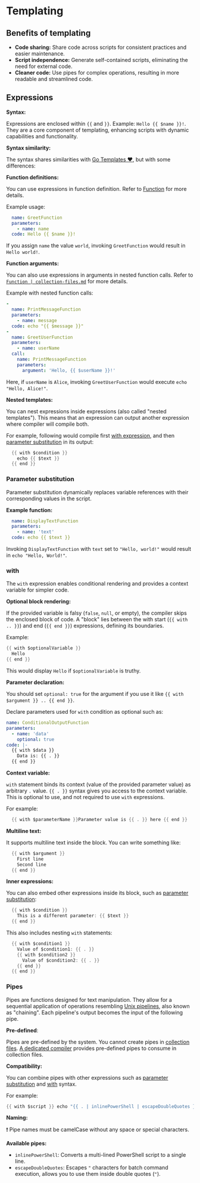 # Templating

## Benefits of templating

- **Code sharing:** Share code across scripts for consistent practices and easier maintenance.
- **Script independence:** Generate self-contained scripts, eliminating the need for external code.
- **Cleaner code:** Use pipes for complex operations, resulting in more readable and streamlined code.

## Expressions

**Syntax:**

Expressions are enclosed within `{{` and `}}`.
Example: `Hello {{ $name }}!`.
They are a core component of templating, enhancing scripts with dynamic capabilities and functionality.

**Syntax similarity:**

The syntax shares similarities with [Go Templates ❤️](https://pkg.go.dev/text/template), but with some differences:

**Function definitions:**

You can use expressions in function definition.
Refer to [Function](./collection-files.md#function) for more details.

Example usage:

```yaml
  name: GreetFunction
  parameters:
    - name: name
  code: Hello {{ $name }}!
```

If you assign `name` the value `world`, invoking `GreetFunction` would result in `Hello world!`.

**Function arguments:**

You can also use expressions in arguments in nested function calls.
Refer to [`Function | collection-files.md`](./collection-files.md#functioncall) for more details.

Example with nested function calls:

```yaml
-
  name: PrintMessageFunction
  parameters:
    - name: message
  code: echo "{{ $message }}"
-
  name: GreetUserFunction
  parameters:
    - name: userName
  call:
    name: PrintMessageFunction
    parameters:
      argument: 'Hello, {{ $userName }}!'
```

Here, if `userName` is `Alice`, invoking `GreetUserFunction` would execute `echo "Hello, Alice!"`.

**Nested templates:**

You can nest expressions inside expressions (also called "nested templates").
This means that an expression can output another expression where compiler will compile both.

For example, following would compile first [with expression](#with), and then [parameter substitution](#parameter-substitution) in its output:

```go
  {{ with $condition }}
    echo {{ $text }}
  {{ end }}
```

### Parameter substitution

Parameter substitution dynamically replaces variable references with their corresponding values in the script.

**Example function:**

```yaml
  name: DisplayTextFunction
  parameters:
    - name: 'text'
  code: echo {{ $text }}
```

Invoking `DisplayTextFunction` with `text` set to `"Hello, world!"` would result in `echo "Hello, World!"`.

### with

The `with` expression enables conditional rendering and provides a context variable for simpler code.

**Optional block rendering:**

If the provided variable is falsy (`false`, `null`, or empty), the compiler skips the enclosed block of code.
A "block" lies between the with start (`{{ with .. }}`) and end (`{{ end }}`) expressions, defining its boundaries.

Example:

```go
{{ with $optionalVariable }}
  Hello
{{ end }}
```

This would display `Hello` if `$optionalVariable` is truthy.

**Parameter declaration:**

You should set `optional: true` for the argument if you use it like `{{ with $argument }} .. {{ end }}`.

Declare parameters used for `with` condition as optional such as:

```yaml
name: ConditionalOutputFunction
parameters:
  - name: 'data'
    optional: true
code: |- 
  {{ with $data }}
    Data is: {{ . }}
  {{ end }}
```

**Context variable:**

`with` statement binds its context (value of the provided parameter value) as arbitrary `.` value.
`{{ . }}` syntax gives you access to the context variable.
This is optional to use, and not required to use `with` expressions.

For example:

```go
  {{ with $parameterName }}Parameter value is {{ . }} here {{ end }}
```

**Multiline text:**

It supports multiline text inside the block. You can write something like:

```go
  {{ with $argument }}
    First line
    Second line
  {{ end }}
```

**Inner expressions:**

You can also embed other expressions inside its block, such as [parameter substitution](#parameter-substitution):

```go
  {{ with $condition }}
    This is a different parameter: {{ $text }}
  {{ end }}
```

This also includes nesting `with` statements:

```go
  {{ with $condition1 }}
    Value of $condition1: {{ . }}
    {{ with $condition2 }}
      Value of $condition2: {{ . }}
    {{ end }}
  {{ end }}
```

### Pipes

Pipes are functions designed for text manipulation.
They allow for a sequential application of operations resembling [Unix pipelines](https://en.wikipedia.org/wiki/Pipeline_(Unix)), also known as "chaining".
Each pipeline's output becomes the input of the following pipe.

**Pre-defined**:

Pipes are pre-defined by the system.
You cannot create pipes in [collection files](./collection-files.md).
[A dedicated compiler](./application.md#loading-parsing-and-compiling) provides pre-defined pipes to consume in collection files.

**Compatibility:**

You can combine pipes with other expressions such as [parameter substitution](#parameter-substitution) and [with](#with) syntax.

For example:

```go
{{ with $script }} echo "{{ . | inlinePowerShell | escapeDoubleQuotes }}" {{ end }}
```

**Naming:**

❗ Pipe names must be camelCase without any space or special characters.

**Available pipes:**

- `inlinePowerShell`: Converts a multi-lined PowerShell script to a single line.
- `escapeDoubleQuotes`: Escapes `"` characters for batch command execution, allows you to use them inside double quotes (`"`).
